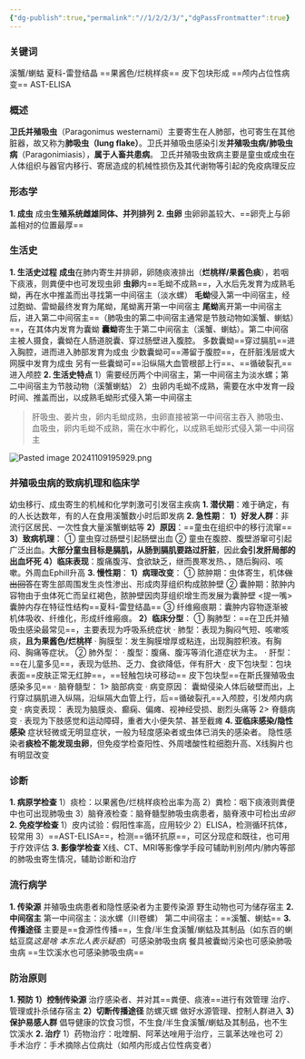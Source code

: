 ```yaml
---
{"dg-publish":true,"permalink":"//1/2/2/3/","dgPassFrontmatter":true}
---
```



### 关键词
溪蟹/蝲蛄 夏科-雷登结晶 ==果酱色/烂桃样痰== 皮下包块形成 ==颅内占位性病变== AST-ELISA
### 概述
**卫氏并殖吸虫**（Paragonimus westernami）主要寄生在人肺部，也可寄生在其他脏器，故又称为**肺吸虫（lung flake）**。卫氏并殖吸虫感染引发**并殖吸虫病/肺吸虫病**（Paragonimiasis），**属于人畜共患病**。
卫氏并殖吸虫致病主要是童虫或成虫在人体组织与器官内移行、寄居造成的机械性损伤及其代谢物等引起的免疫病理反应
### 形态学
**1. 成虫**
成虫**生殖系统雌雄同体、并列排列**
**2. 虫卵**
虫卵卵盖较大、==卵壳上与卵盖相对的位置最厚==
### 生活史
**1. 生活史过程**
**成虫**在肺内寄生并排卵，卵随痰液排出（**烂桃样/果酱色痰**），若咽下痰液，则粪便中也可发现虫卵
**虫卵**内==毛蚴不成熟==，入水后先发育为成熟毛蚴，再在水中推盖而出寻找第一中间宿主（淡水螺）
**毛蚴**侵入第一中间宿主，经过胞蚴、雷蚴最终发育为尾蚴，尾蚴离开第一中间宿主
**尾蚴**离开第一中间宿主后，进入第二中间宿主==（肺吸虫的第二中间宿主通常是节肢动物如溪蟹、蝲蛄）==，在其体内发育为囊蚴
**囊蚴**寄生于第二中间宿主（溪蟹、蝲蛄）。第二中间宿主被人摄食，囊蚴在人肠道脱囊、穿过肠壁进入腹腔。
      多数囊蚴==穿过膈肌==进入胸腔，进而进入肺部发育为成虫
      少数囊蚴可==滞留于腹腔==，在肝脏浅层或大网膜中发育为成虫
      另有一些囊蚴可==沿纵隔大血管根部上行==、==循破裂孔==进入颅腔
**2. 生活史特点**
1）需要经历两个中间宿主，第一中间宿主为淡水螺；第二中间宿主为节肢动物（溪蟹蝲蛄）
2）虫卵内毛蚴不成熟，需要在水中发育一段时间、推盖而出，以成熟毛蚴形式侵入第一中间宿主
> 肝吸虫、姜片虫，卵内毛蚴成熟，虫卵直接被第一中间宿主吞入
> 肺吸虫、血吸虫，卵内毛蚴不成熟，需在水中孵化，以成熟毛蚴形式侵入第一中间宿主

![Pasted image 20241109195929.png](/img/user/%E5%9F%BA%E7%A1%80%E5%8C%BB%E5%AD%A6/1.%20%E5%AF%84%E7%94%9F%E8%99%AB%E5%AD%A6/%E5%9B%BE%E7%89%87/Pasted%20image%2020241109195929.png)
### 并殖吸虫病的致病机理和临床学
幼虫移行、成虫寄生的机械和化学刺激可引发宿主疾病
**1. 潜伏期**：难于确定，有的人长达数年，有的人在食用溪蟹数小时后即发病
**2. 急性期**：
    **1）好发人群**：非流行区居民、一次性食大量溪蟹蝲蛄等
    **2）原因**：==童虫在组织中的移行流窜==
    **3）致病机理**：
         ① 童虫穿过肠壁引起肠壁出血
         ② 童虫在腹腔、腹壁游窜可引起广泛出血。**大部分童虫目标是膈肌，从肠到膈肌要路过肝脏**，因此**会引发肝局部的出血坏死**
    **4）临床表现**：腹痛腹泻、食欲缺乏，继而畏寒发热、，随后胸闷、咳嗽。外周血Ephill升高
**3. 慢性期**：
    **1）病理改变**：
         ① 脓肿期：虫体寄生，机体~~做出回答~~在寄生部周围发生炎性渗出、形成肉芽组织构成脓肿壁
         ② 囊肿期：脓肿内容物由于虫体死亡而呈红褐色，脓肿壁因肉芽组织增生而发展为囊肿壁
                        <提一嘴>囊肿内存在特征性结构==夏科-雷登结晶==
         ③ 纤维瘢痕期：囊肿内容物逐渐被机体吸收、纤维化，形成纤维瘢痕。
    **2）临床分型**：
         ① 胸肺型：==在卫氏并殖吸虫感染最常见==，主要表现为呼吸系统症状
             · 肺型：表现为胸闷气短、咳嗽咳痰，**且为果酱色/烂桃样**
             · 胸膜型：发生胸膜增厚或粘连，出现胸腔积液。有胸闷、胸痛等症状。
         ② 肺外型：
             · 腹型：腹痛、腹泻等消化道症状为主。
             · 肝型：==在儿童多见==，表现为低热、乏力、食欲降低，伴有肝大
             · 皮下包块型：包块表面==皮肤正常无红肿==，==轻触包块可移动==
                                皮下包块型==在斯氏狸殖吸虫感染多见==
             · 脑脊髓型：
               1> 脑部病变
                    · 病变原因：
                      囊蚴侵染人体后破壁而出，上行穿过膈肌进入纵隔，沿纵隔大血管上行，后==循破裂孔==入颅腔，引发颅内病变
                    · 病变表现：
                      表现为脑膜炎、癫痫、偏瘫、视神经受损、剧烈头痛等
               2> 脊髓病变
                    · 表现为下肢感觉和运动障碍，重者大小便失禁、甚至截瘫
**4. 亚临床感染/隐性感染**
症状轻微或无明显症状，一般为轻度感染者或虫体已消失的感染者。
隐性感染者**痰检不能发现虫卵**，但免疫学检查阳性、外周嗜酸性粒细胞升高、X线胸片也有明显改变
### 诊断
**1. 病原学检查**
1）痰检：以果酱色/烂桃样痰检出率为高
2）粪检：咽下痰液则粪便中也可出现肺吸虫
3）脑脊液检查：脑脊髓型肺吸虫病患者，脑脊液中可检出*虫卵*
**2. 免疫学检查**
1）皮内试验：假阳性率高，应用较少
2）ELISA，检测循环抗体，较常用
3）==AST-ELISA==，检测==循环抗原==，可区分现症和既往，也可用于疗效评估
**3. 影像学检查**
X线、CT、MRI等影像学手段可辅助判别颅内/肺内等部的肺吸虫寄生情况，辅助诊断和治疗
### 流行病学
**1. 传染源**
并殖吸虫病患者和隐性感染者为主要传染源
野生动物也可为储存宿主
**2. 中间宿主**
第一中间宿主：淡水螺（川卷螺）
第二中间宿主：==溪蟹、蝲蛄==
**3. 传播途径**
主要是==食源性传播==，生食/半生食溪蟹/蝲蛄及其制品（如东百的蝲蛄豆腐*这是啥 本东北人表示疑惑*）可感染肺吸虫病
餐具被囊蚴污染也可感染肺吸虫病
==生饮溪水也可感染肺吸虫病==
### 防治原则
**1. 预防**
**1）控制传染源**
治疗感染者、并对其==粪便、痰液==进行有效管理
治疗、管理或扑杀储存宿主
**2）切断传播途径**
防螺灭螺
做好水源管理、控制人群进入
**3）保护易感人群**
倡导健康的饮食习惯，不生食/半生食溪蟹/蝲蛄及其制品，也不生饮溪水
**2. 治疗**
1）药物治疗：吡喹酮、阿苯达唑用于治疗，三氯苯达唑也可
2）手术治疗：手术摘除占位病灶（如颅内形成占位性病变者）